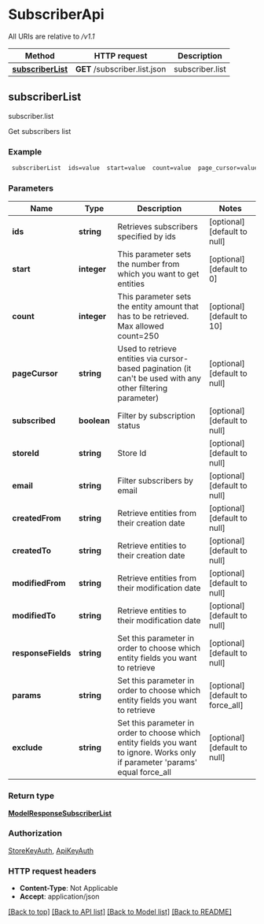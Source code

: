 # SubscriberApi

All URIs are relative to */v1.1*

Method | HTTP request | Description
------------- | ------------- | -------------
[**subscriberList**](SubscriberApi.md#subscriberList) | **GET** /subscriber.list.json | subscriber.list



## subscriberList

subscriber.list

Get subscribers list

### Example

```bash
 subscriberList  ids=value  start=value  count=value  page_cursor=value  subscribed=value  store_id=value  email=value  created_from=value  created_to=value  modified_from=value  modified_to=value  response_fields=value  params=value  exclude=value
```

### Parameters


Name | Type | Description  | Notes
------------- | ------------- | ------------- | -------------
 **ids** | **string** | Retrieves subscribers specified by ids | [optional] [default to null]
 **start** | **integer** | This parameter sets the number from which you want to get entities | [optional] [default to 0]
 **count** | **integer** | This parameter sets the entity amount that has to be retrieved. Max allowed count=250 | [optional] [default to 10]
 **pageCursor** | **string** | Used to retrieve entities via cursor-based pagination (it can't be used with any other filtering parameter) | [optional] [default to null]
 **subscribed** | **boolean** | Filter by subscription status | [optional] [default to null]
 **storeId** | **string** | Store Id | [optional] [default to null]
 **email** | **string** | Filter subscribers by email | [optional] [default to null]
 **createdFrom** | **string** | Retrieve entities from their creation date | [optional] [default to null]
 **createdTo** | **string** | Retrieve entities to their creation date | [optional] [default to null]
 **modifiedFrom** | **string** | Retrieve entities from their modification date | [optional] [default to null]
 **modifiedTo** | **string** | Retrieve entities to their modification date | [optional] [default to null]
 **responseFields** | **string** | Set this parameter in order to choose which entity fields you want to retrieve | [optional] [default to null]
 **params** | **string** | Set this parameter in order to choose which entity fields you want to retrieve | [optional] [default to force_all]
 **exclude** | **string** | Set this parameter in order to choose which entity fields you want to ignore. Works only if parameter 'params' equal force_all | [optional] [default to null]

### Return type

[**ModelResponseSubscriberList**](ModelResponseSubscriberList.md)

### Authorization

[StoreKeyAuth](../README.md#StoreKeyAuth), [ApiKeyAuth](../README.md#ApiKeyAuth)

### HTTP request headers

- **Content-Type**: Not Applicable
- **Accept**: application/json

[[Back to top]](#) [[Back to API list]](../README.md#documentation-for-api-endpoints) [[Back to Model list]](../README.md#documentation-for-models) [[Back to README]](../README.md)

